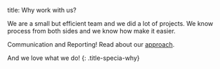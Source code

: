 title: Why work with us?

We are a small but efficient team and we did a lot of projects. We know process from both sides and  we know how make it easier.

Communication and Reporting! Read about our [approach](/pages/approach/).

And we love what we do! 
{: .title-specia-why}
